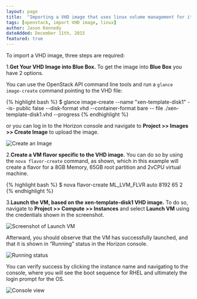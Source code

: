 ```yaml
---
layout: page
title:  "Importing a VHD image that uses linux volume management for its root directory"
tags: [openstack, import VHD image, linux]
author: Jason Kennedy
dateAdded: December 11th, 2015
featured: true
---
```


To import a VHD image, three steps are required:

1.**Get Your VHD Image into Blue Box.** To get the image into **Blue Box** you have 2 options.

You can use the OpenStack API command line tools and run a `glance image-create` command pointing to the VHD file:

{% highlight bash %}
$ glance image-create --name "xen-template-disk1" --is-
public false --disk-format vhd --container-format bare --
file ./xen-template-disk1.vhd --progress
{% endhighlight %}

or you can log in to the Horizon console and navigate to **Project >> Images >> Create Image** to upload the image.

![Create an Image]({{site.baseurl}}/img/Create_An_Image.png)

2.**Create a VM flavor specific to the VHD image.** You can do so by using the `nova flavor-create` command, as shown, which in this example will create a flavor for a 8GB Memory, 65GB root partition and 2vCPU virtual machine.

{% highlight bash %}
$ nova flavor-create ML_LVM_FLVR auto 8192 65 2
{% endhighlight %}

3.**Launch the VM, based on the xen-template-disk1 VHD image.** To do so, navigate to **Project >> Compute >> Instances** and select **Launch VM** using the credentials shown in the screenshot.

![Screenshot of Launch VM]({{site.baseurl}}/img/Launch_VM.png)


Afterward, you should observe that the VM has successfully launched, and that it is shown in “Running” status in the Horizon console.

![Running status]({{site.baseurl}}/img/Running_Status.png)


You can verify success by clicking the instance name and navigating to the console, where you will see the boot sequence for RHEL and ultimately the login prompt for the OS.

![Console view]({{site.baseurl}}/img/Console_View.png)
